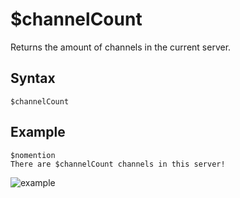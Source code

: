 # $channelCount
Returns the amount of channels in the current server.
## Syntax
```
$channelCount
```
## Example
```
$nomention
There are $channelCount channels in this server!
```
![example](https://user-images.githubusercontent.com/69215413/120035531-c38d8f00-bfcc-11eb-963b-ffd4e1e8111d.png)
